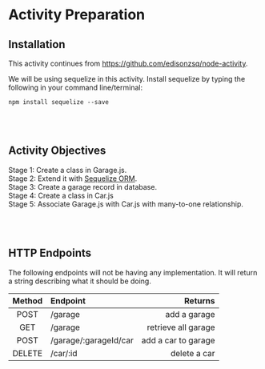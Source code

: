 # Activity Preparation #
## Installation ##
This activity continues from https://github.com/edisonzsq/node-activity. 

We will be using sequelize in this activity. Install sequelize by typing the following in your command line/terminal:
```shell
npm install sequelize --save
```

<br><br>
## Activity Objectives ##

Stage 1: Create a class in Garage.js.<br>
Stage 2: Extend it with [Sequelize ORM](https://www.npmjs.com/package/sequelize).<br>
Stage 3: Create a garage record in database.<br>
Stage 4: Create a class in Car.js<br>
Stage 5: Associate Garage.js with Car.js with many-to-one relationship.</i>

<br><br>
## HTTP Endpoints ##

The following endpoints will not be having any implementation. It will return a string describing what it should be doing.

|Method | Endpoint              | Returns                |
| :----:|:---------------------|-----------------------:|
| POST  | /garage               | add a garage
| GET   | /garage               | retrieve all garage|
| POST  | /garage/:garageId/car | add a car to garage|
| DELETE| /car/:id              | delete a car       |

